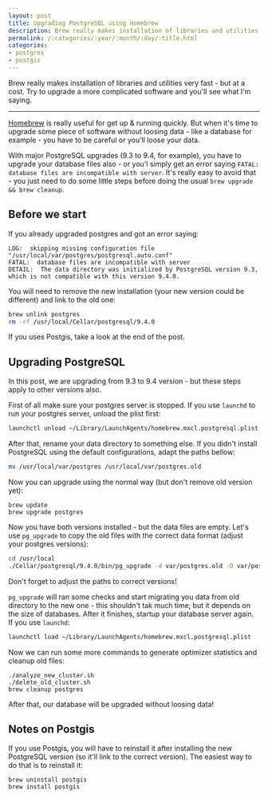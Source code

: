 ```yaml
---
layout: post
title: Upgrading PostgreSQL using Homebrew
description: Brew really makes installation of libraries and utilities very fast - but at a cost.
permalink: /:categories/:year/:month/:day/:title.html
categories:
- postgres
- postgis
---
```


Brew really makes installation of libraries and utilities very fast -
but at a cost. Try to upgrade a more complicated software and you'll
see what I'm saying.

---

[Homebrew][] is really useful for get up & running quickly. But when
it's time to upgrade some piece of software without loosing data - like
a database for example - you have to be careful or you'll loose your
data.

With major PostgreSQL upgrades (9.3 to 9.4, for example), you have to
upgrade your database files also - or you'l simply get an error saying
`FATAL:  database files are incompatible with server`. It's really easy
to avoid that - you just need to do some little steps before doing the
usual `brew upgrade && brew cleanup`.

## Before we start

If you already upgraded postgres and got an error saying:

```log
LOG:  skipping missing configuration file "/usr/local/var/postgres/postgresql.auto.conf"
FATAL:  database files are incompatible with server
DETAIL:  The data directory was initialized by PostgreSQL version 9.3, which is not compatible with this version 9.4.0.
```

You will need to remove the new installation (your new version could be
different) and link to the old one:

```bash
brew unlink postgres
rm -rf /usr/local/Cellar/postgresql/9.4.0
```

If you uses Postgis, take a look at the end of the post.

## Upgrading PostgreSQL

In this post, we are upgrading from 9.3 to 9.4 version - but these steps
apply to other versions also.

First of all make sure your postgres server is stopped. If you use
`launchd` to run your postgres server, unload the plist first:

```bash
launchctl unload ~/Library/LaunchAgents/homebrew.mxcl.postgresql.plist
```

After that, rename your data directory to something else. If you
didn't install PostgreSQL using the default configurations, adapt the
paths bellow:

```bash
mv /usr/local/var/postgres /usr/local/var/postgres.old
```

Now you can upgrade using the normal way (but don't remove old version
yet):

```
brew update
brew upgrade postgres
```

Now you have both versions installed - but the data files are empty.
Let's use `pg_upgrade` to copy the old files with the correct data
format (adjust your postgres versions):

```bash
cd /usr/local
./Cellar/postgresql/9.4.0/bin/pg_upgrade -d var/postgres.old -D var/postgres -b Cellar/postgresql/9.3.5_1/bin -B Cellar/postgresql/9.4.0/bin
```

Don't forget to adjust the paths to correct versions!

`pg_upgrade` will ran some checks and start migrating you data from old
directory to the new one - this shouldn't tak much time, but it depends
on the size of databases. After it finishes, startup your database
server again. If you use `launchd`:

```bash
launchctl load ~/Library/LaunchAgents/homebrew.mxcl.postgresql.plist
```

Now we can run some more commands to generate optimizer statistics and
cleanup old files:

```
./analyze_new_cluster.sh
./delete_old_cluster.sh
brew cleanup postgres
```

After that, our database will be upgraded without loosing data!

## Notes on Postgis

If you use Postgis, you will have to reinstall it after installing the
new PostgreSQL version (so it'll link to the correct version). The
easiest way to do that is to reinstall it:

```
brew uninstall postgis
brew install postgis
```


[Homebrew]: http://brew.sh
